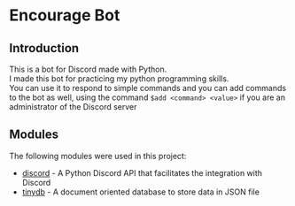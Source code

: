 # Encourage Bot

## Introduction

This is a bot for Discord made with Python.\
I made this bot for practicing my python programming skills.\
You can use it to respond to simple commands and you can add commands to the bot as well, using the command `$add <command> <value>`
if you are an administrator of the Discord server

## Modules

The following modules were used in this project:

* [discord](https://pypi.org/project/discord.py/) - A Python Discord API that facilitates the integration with Discord
* [tinydb](https://tinydb.readthedocs.io/en/latest/) - A document oriented database to store data in JSON file
